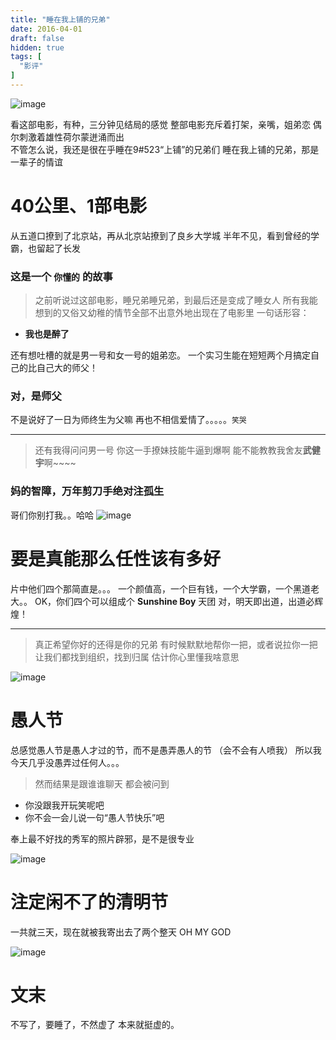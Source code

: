 ```yaml
---
title: "睡在我上铺的兄弟"
date: 2016-04-01
draft: false
hidden: true
tags: [
  "影评"
]
---
```



![image](https://user-images.githubusercontent.com/17971291/31883581-eda64fb2-b7af-11e7-9ef6-782a674baded.png)


看这部电影，有种，三分钟见结局的感觉
整部电影充斥着打架，亲嘴，姐弟恋
偶尔刺激着雄性荷尔蒙迸涌而出  
不管怎么说，我还是很在乎睡在9#523“上铺”的兄弟们
睡在我上铺的兄弟，那是一辈子的情谊

<!--more-->

# **40公里、1部电影**
从五道口撩到了北京站，再从北京站撩到了良乡大学城
半年不见，看到曾经的学霸，也留起了长发
### 这是一个 `你懂的` 的故事

> 之前听说过这部电影，睡兄弟睡兄弟，到最后还是变成了睡女人
所有我能想到的又俗又幼稚的情节全部不出意外地出现在了电影里
一句话形容：
* **我也是醉了**

还有想吐槽的就是男一号和女一号的姐弟恋。
一个实习生能在短短两个月搞定自己的比自己大的师父！
### 对，是师父
不是说好了一日为师终生为父嘛
再也不相信爱情了。。。。。`笑哭`
***
>还有我得问问男一号
你这一手撩妹技能牛逼到爆啊
能不能教教我舍友**武健宇**啊~~~~
### 妈的智障，万年剪刀手绝对注孤生
哥们你别打我。。哈哈
![image](https://user-images.githubusercontent.com/17971291/31883597-fd037444-b7af-11e7-9981-a5fef4d7ebb9.png)

# **要是真能那么任性该有多好**

片中他们四个那简直是。。。
一个颜值高，一个巨有钱，一个大学霸，一个黑道老大。。
OK，你们四个可以组成个 **Sunshine Boy** 天团
对，明天即出道，出道必辉煌！
***
>真正希望你好的还得是你的兄弟
有时候默默地帮你一把，或者说拉你一把
让我们都找到组织，找到归属
估计你心里懂我啥意思

![image](https://user-images.githubusercontent.com/17971291/31883616-089273aa-b7b0-11e7-9557-392367493a2b.png)

# **愚人节**

总感觉愚人节是愚人才过的节，而不是愚弄愚人的节
（会不会有人喷我）
所以我今天几乎没愚弄过任何人。。。

>然而结果是跟谁谁聊天
都会被问到
* 你没跟我开玩笑呢吧
* 你不会一会儿说一句“愚人节快乐”吧

奉上最不好找的秀军的照片辟邪，是不是很专业

![image](https://user-images.githubusercontent.com/17971291/31883632-177d029a-b7b0-11e7-93db-6652ce8c0775.png)

# **注定闲不了的清明节**

一共就三天，现在就被我寄出去了两个整天
OH MY GOD

![image](https://user-images.githubusercontent.com/17971291/31883640-2456caf0-b7b0-11e7-9d94-e9e0d092a48e.png)

# **文末**

不写了，要睡了，不然虚了
本来就挺虚的。
